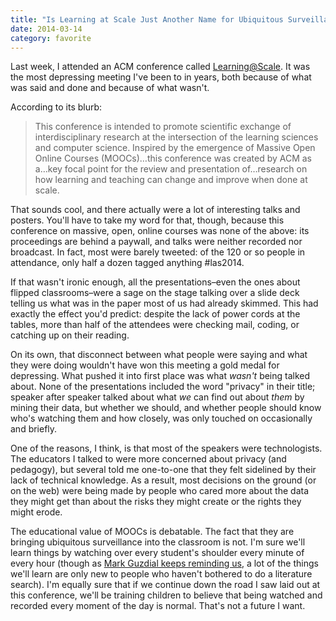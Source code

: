 ```yaml
---
title: "Is Learning at Scale Just Another Name for Ubiquitous Surveillance in the Classroom?"
date: 2014-03-14
category: favorite
---
```

<p>
  Last week,
  I attended an ACM conference called <a href="http://learningatscale.acm.org/">Learning@Scale</a>.
  It was the most depressing meeting I've been to in years,
  both because of what was said and done and because of what wasn't.
</p>
<p>
  According to its blurb:
</p>
<blockquote>
  This conference is intended to promote scientific exchange of interdisciplinary research
  at the intersection of the learning sciences and computer science.
  Inspired by the emergence of Massive Open Online Courses (MOOCs)…this conference was created by ACM
  as a…key focal point for the review and presentation of…research
  on how learning and teaching can change and improve when done at scale.
</blockquote>
<p>
  That sounds cool,
  and there actually were a lot of interesting talks and posters.
  You'll have to take my word for that,
  though,
  because this conference on massive, open, online courses was none of the above:
  its proceedings are behind a paywall,
  and talks were neither recorded nor broadcast.
  In fact, most were barely tweeted:
  of the 120 or so people in attendance,
  only half a dozen tagged anything #las2014.
</p>
<p>
  If that wasn't ironic enough,
  all the presentations–even the ones about flipped classrooms–were
  a sage on the stage talking over a slide deck
  telling us what was in the paper most of us had already skimmed.
  This had exactly the effect you'd predict:
  despite the lack of power cords at the tables,
  more than half of the attendees were checking mail, coding, or catching up on their reading.
</p>
<p>
  On its own,
  that disconnect between what people were saying and what they were doing
  wouldn't have won this meeting a gold medal for depressing.
  What pushed it into first place was what <em>wasn't</em> being talked about.
  None of the presentations included the word "privacy" in their title;
  speaker after speaker talked about what <em>we</em> can find out about <em>them</em>
  by mining their data,
  but whether we should,
  and whether people should know who's watching them and how closely,
  was only touched on occasionally and briefly.
</p>
<p>
  One of the reasons,
  I think,
  is that most of the speakers were technologists.
  The educators I talked to were more concerned about privacy (and pedagogy),
  but several told me one-to-one that they felt sidelined
  by their lack of technical knowledge.
  As a result,
  most decisions on the ground (or on the web)
  were being made by people who cared more about the data they might get
  than about the risks they might create
  or the rights they might erode.
</p>
<p>
  The educational value of MOOCs is debatable.
  The fact that they are bringing ubiquitous surveillance into the classroom is not.
  I'm sure we'll learn things by watching over every student's shoulder
  every minute of every hour
  (though as <a href="http://computinged.wordpress.com/2014/01/31/big-data-vs-old-psychology-work-harder-vs-work-smarter/">Mark Guzdial keeps reminding us</a>,
  a lot of the things we'll learn are only new to people
  who haven't bothered to do a literature search).
  I'm equally sure that if we continue down the road I saw laid out at this conference,
  we'll be training children to believe that being watched and recorded every moment of the day is normal.
  That's not a future I want.
</p>
